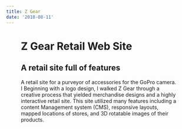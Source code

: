 ```yaml
---
title: Z Gear
date: '2018-08-11'
---
```


<script>
    import { page } from '$app/stores';
    const slug = $page.url.pathname;
    import Figure from '$lib/components/Figure.svelte'
</script>

<Figure imgUrl={`${slug}project-display.png`} altname="Images of a dashboard web site" caption="Z Gear web site layout" figClass="title"/>

# Z Gear Retail Web Site

## A retail site full of features

A retail site for a purveyor of accessories for the GoPro camera. I Beginning with a logo design, I walked Z Gear through a creative process that yielded merchandise designs and a highly interactive retail site. This site utilized many features including a content Management system (CMS), responsive layouts, mapped locations of stores, and 3D rotatable images of their products.

<Figure imgUrl={`${slug}showcase.jpg`} altname="Images of Z Gear retail web site features" caption="Z Gear web site features" figClass="title"/>
